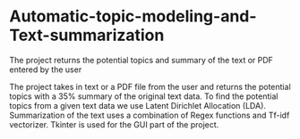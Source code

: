 # Automatic-topic-modeling-and-Text-summarization
The project returns the potential topics and summary of the text or PDF entered by the user

The project takes in text or a PDF file from  the user and returns the potential topics with a 35% summary of the original text data.
To find the potential topics from a given text data we use Latent Dirichlet Allocation (LDA).
Summarization of the text uses a combination of Regex functions and Tf-idf vectorizer.
Tkinter is used for the GUI part of the project.
